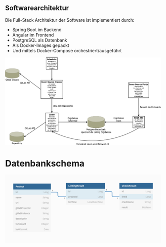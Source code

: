 
## Softwarearchitektur

Die Full-Stack Architektur der Software ist implementiert durch:
* Spring Boot im Backend
* Angular im Frontend
* PostgreSQL als Datenbank
* Als Docker-Images gepackt
* Und mittels Docker-Compose orchestriert/ausgeführt

![Softwarearchitektur](../assets/architektur.png)

# Datenbankschema
![Datenbankschema](../assets/database.png)

